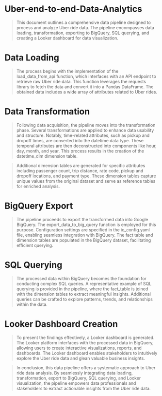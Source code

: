 # Uber-end-to-end-Data-Analytics
> This document outlines a comprehensive data pipeline designed to process and analyze Uber ride data. The pipeline encompasses data loading, transformation, exporting to BigQuery, SQL querying, and creating a Looker dashboard for data visualization.

# Data Loading
> The process begins with the implementation of the load_data_from_api function, which interfaces with an API endpoint to retrieve raw Uber ride data. This function leverages the requests library to fetch the data and convert it into a Pandas DataFrame. The obtained data includes a wide array of attributes related to Uber rides.

# Data Transformation
> Following data acquisition, the pipeline moves into the transformation phase. Several transformations are applied to enhance data usability and structure. Notably, time-related attributes, such as pickup and dropoff times, are converted into the datetime data type. These temporal attributes are then deconstructed into components like hour, day, month, and year. This process results in the creation of the datetime_dim dimension table.

> Additional dimension tables are generated for specific attributes including passenger count, trip distance, rate code, pickup and dropoff locations, and payment type. These dimension tables capture unique values from the original dataset and serve as reference tables for enriched analysis.

# BigQuery Export
> The pipeline proceeds to export the transformed data into Google BigQuery. The export_data_to_big_query function is employed for this purpose. Configuration settings are specified in the io_config.yaml file, enabling seamless integration with BigQuery. The fact table and dimension tables are populated in the BigQuery dataset, facilitating efficient querying.

# SQL Querying
> The processed data within BigQuery becomes the foundation for conducting complex SQL queries. A representative example of SQL querying is provided in the pipeline, where the fact_table is joined with the dimension tables to extract meaningful insights. Additional queries can be crafted to explore patterns, trends, and relationships within the data.

# Looker Dashboard Creation
> To present the findings effectively, a Looker dashboard is generated. The Looker platform interfaces with the processed data in BigQuery, allowing users to create interactive visualizations, reports, and dashboards. The Looker dashboard enables stakeholders to intuitively explore the Uber ride data and glean valuable business insights.

> In conclusion, this data pipeline offers a systematic approach to Uber ride data analysis. By seamlessly integrating data loading, transformation, export to BigQuery, SQL querying, and Looker visualization, the pipeline empowers data professionals and stakeholders to extract actionable insights from the Uber ride data.
